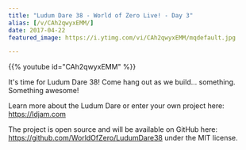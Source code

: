 ```yaml
---
title: "Ludum Dare 38 - World of Zero Live! - Day 3"
alias: [/v/CAh2qwyxEMM/]
date: 2017-04-22
featured_image: https://i.ytimg.com/vi/CAh2qwyxEMM/mqdefault.jpg

---
```


{{% youtube id="CAh2qwyxEMM" %}}

It's time for Ludum Dare 38! Come hang out as we build... something. Something awesome!

Learn more about the Ludum Dare or enter your own project here: https://ldjam.com

The project is open source and will be available on GitHub here: https://github.com/WorldOfZero/LudumDare38 under the MIT license.